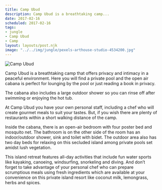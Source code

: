```yaml
---
title: Camp Ubud
description: Camp Ubud is a breathtaking camp...
date: 2017-02-16
scheduled: 2017-02-16
tags:
- jungle
- Camp Ubud
- Camp
layout: layouts/post.njk
image: "../../img/jungle/pexels-arthouse-studio-4534200.jpg"
---
```


![Camp Ubud](../../img/jungle/pexels-arthouse-studio-4534200.jpg)

Camp Ubud is a breathtaking camp that offers privacy and intimacy in a peaceful environment. Here you will find a private pool and the open air cabana is perfect for lounging by the pool or just reading a book in privacy.

The cabana also includes a large outdoor shower so you can rinse off after swimming or enjoying the hot tub.

At Camp Ubud you have your own personal staff, including a chef who will create gourmet meals to suit your tastes. But, if you wish there are plenty of restaurants within a short walking distance of the camp.

Inside the cabana, there is an open-air bedroom with four poster bed and mosquito net. The bathroom is on the other side of the room has an indoor/outdoor shower, sink and toilet with bidet. The outdoor area also has two day beds for relaxing on this secluded island among private pools set amidst lush vegetation.

This island retreat features all-day activities that include fun water sports like kayaking, canoeing, windsurfing, snorkeling and diving. And don’t forget to take advantage of your personal chef who can prepare scrumptious meals using fresh ingredients which are available at your convenience on this private island resort like coconut milk, lemongrass, herbs and spices.